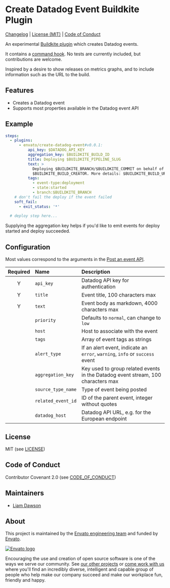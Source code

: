 # Create Datadog Event Buildkite Plugin

[Changelog] | [License (MIT)] | [Code of Conduct]

An experimental [Buildkite plugin](https://buildkite.com/docs/agent/v3/plugins) which creates Datadog events.

It contains a [command hook](hooks/command). No tests are currently included, but contributions are welcome.

Inspired by a desire to show releases on metrics graphs, and to include information such as the URL to the build.

## Features

- Creates a Datadog event
- Supports most properties available in the Datadog event API

## Example

```yml
steps:
  - plugins:
      - envato/create-datadog-event#v0.0.1:
          api_key: $DATADOG_API_KEY
          aggregation_key: $BUILDKITE_BUILD_ID
          title: Deploying $BUILDKITE_PIPELINE_SLUG
          text: >
            Deploying $BUILDKITE_BRANCH/$BUILDKITE_COMMIT on behalf of
            $BUILDKITE_BUILD_CREATOR. More details: $BUILDKITE_BUILD_URL
          tags:
            - event-type:deployment
            - state:started
            - branch:$BUILDKITE_BRANCH
    # don't fail the deploy if the event failed
    soft_fail:
      - exit_status: '*'
  
  # deploy step here...
```

Supplying the aggregation key helps if you'd like to emit events for deploy started and deploy succeeded.

## Configuration

Most values correspond to the arguments in the [Post an event API].

| Required | Name      | Description |
| :------: | :-------- | :---------- |
|Y| `api_key`          | Datadog API key for authentication |
|Y| `title`            | Event title, 100 characters max |
|Y| `text`             | Event body as markdown, 4000 characters max |
| | `priority`         | Defaults to `normal`, can change to `low` |
| | `host`             | Host to associate with the event |
| | `tags`             | Array of event tags as strings |
| | `alert_type`       | If an alert event, indicate an `error`, `warning`, `info` or `success` event |
| | `aggregation_key`  | Key used to group related events in the Datadog event stream, 100 characters max |
| | `source_type_name` | Type of event being posted |
| | `related_event_id` | ID of the parent event, integer without quotes |
| | `datadog_host`     | Datadog API URL, e.g. for the European endpoint |

## License

MIT (see [LICENSE](LICENSE))

## Code of Conduct

Contributor Covenant 2.0 (see [CODE_OF_CONDUCT](CODE_OF_CONDUCT.md))

## Maintainers

- [Liam Dawson](https://github.com/liamdawson/)

## About

This project is maintained by the [Envato engineering team][webuild] and funded by [Envato][envato].

[![Envato logo](https://opensource.envato.com/images/envato-oss-readme-logo.png)][envato]

Encouraging the use and creation of open source software is one of the ways we serve our community. See [our other projects][oss] or [come work with us][careers] where you'll find an incredibly diverse, intelligent and capable group of people who help make our company succeed and make our workplace fun, friendly and happy.

  [Post an event API]: https://docs.datadoghq.com/api/?lang=bash#post-an-event
  [Changelog]: CHANGELOG.md
  [License (MIT)]: LICENSE
  [Code of Conduct]: CODE_OF_CONDUCT.md
  [webuild]: http://webuild.envato.com?utm_source=github
  [envato]: https://envato.com?utm_source=github
  [oss]: http://opensource.envato.com//?utm_source=github
  [careers]: http://careers.envato.com/?utm_source=github
